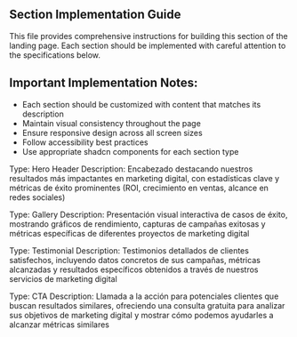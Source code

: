 ## Section Implementation Guide

This file provides comprehensive instructions for building this section of the landing page.
Each section should be implemented with careful attention to the specifications below.

## Important Implementation Notes:
- Each section should be customized with content that matches its description
- Maintain visual consistency throughout the page
- Ensure responsive design across all screen sizes
- Follow accessibility best practices
- Use appropriate shadcn components for each section type

Type: Hero Header
Description: Encabezado destacando nuestros resultados más impactantes en marketing digital, con estadísticas clave y métricas de éxito prominentes (ROI, crecimiento en ventas, alcance en redes sociales)

Type: Gallery
Description: Presentación visual interactiva de casos de éxito, mostrando gráficos de rendimiento, capturas de campañas exitosas y métricas específicas de diferentes proyectos de marketing digital

Type: Testimonial
Description: Testimonios detallados de clientes satisfechos, incluyendo datos concretos de sus campañas, métricas alcanzadas y resultados específicos obtenidos a través de nuestros servicios de marketing digital

Type: CTA
Description: Llamada a la acción para potenciales clientes que buscan resultados similares, ofreciendo una consulta gratuita para analizar sus objetivos de marketing digital y mostrar cómo podemos ayudarles a alcanzar métricas similares